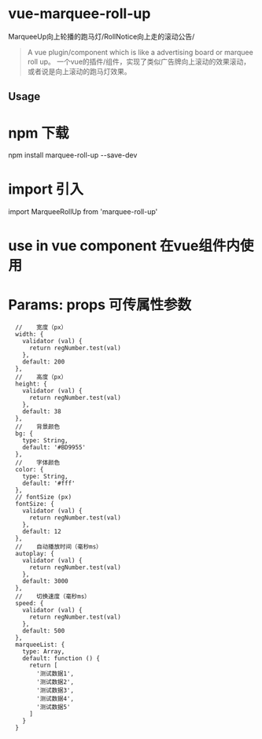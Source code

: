 # vue-marquee-roll-up
MarqueeUp向上轮播的跑马灯/RollNotice向上走的滚动公告/

> A vue plugin/component which is like a advertising board or marquee roll up。 一个vue的插件/组件，实现了类似广告牌向上滚动的效果滚动，或者说是向上滚动的跑马灯效果。

## Usage

# npm 下载
npm install marquee-roll-up --save-dev

# import 引入
import MarqueeRollUp from 'marquee-roll-up'

# use in vue component 在vue组件内使用

<template>
  <MarqueeRollUp speed="300" autoPlay="5000" :marqueeList="list" 
  height="100" width="200" bg="#f99" color="#fff" fontSize="40"/>
</template>

<script>
  import MarqueeRollUp from 'marquee-roll-up'
  export default {
    components: { MarqueeRollUp },
    data () {
      return {
        list: [
          'info item0',
          'info item1',
          'info item2',
          'info item3'
        ]
      }
    }
  }
</script>


# Params: props 可传属性参数

      // 	宽度（px）      
      width: {
        validator (val) {
          return regNumber.test(val)
        },
        default: 200
      },
      // 	高度（px）
      height: {
        validator (val) {
          return regNumber.test(val)
        },
        default: 38
      },
      // 	背景颜色
      bg: {
        type: String,
        default: '#BD9955'
      },
      // 	字体颜色
      color: {
        type: String,
        default: '#fff'
      },
      // fontSize (px)
      fontSize: {
        validator (val) {
          return regNumber.test(val)
        },
        default: 12
      },
      // 	自动播放时间（毫秒ms）
      autoplay: {
        validator (val) {
          return regNumber.test(val)
        },
        default: 3000
      },
      // 	切换速度（毫秒ms）
      speed: {
        validator (val) {
          return regNumber.test(val)
        },
        default: 500
      },
      marqueeList: {
        type: Array,
        default: function () {
          return [
            '测试数据1',
            '测试数据2',
            '测试数据3',
            '测试数据4',
            '测试数据5'
          ]
        }
      }

